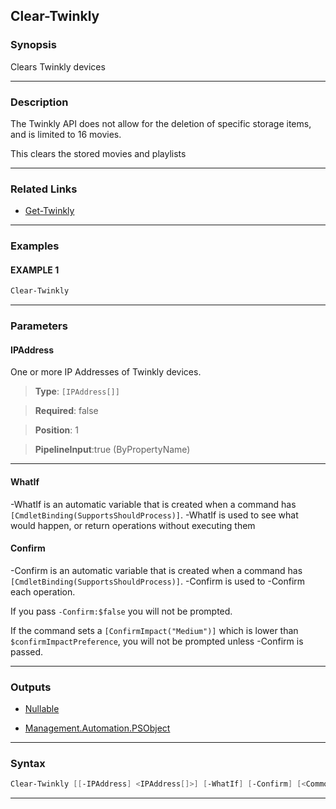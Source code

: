 
Clear-Twinkly
-------------
### Synopsis
Clears Twinkly devices

---
### Description

The Twinkly API does not allow for the deletion of specific storage items, and is limited to 16 movies.

This clears the stored movies and playlists

---
### Related Links
* [Get-Twinkly](Get-Twinkly.md)



---
### Examples
#### EXAMPLE 1
```PowerShell
Clear-Twinkly
```

---
### Parameters
#### **IPAddress**

One or more IP Addresses of Twinkly devices.



> **Type**: ```[IPAddress[]]```

> **Required**: false

> **Position**: 1

> **PipelineInput**:true (ByPropertyName)



---
#### **WhatIf**
-WhatIf is an automatic variable that is created when a command has ```[CmdletBinding(SupportsShouldProcess)]```.
-WhatIf is used to see what would happen, or return operations without executing them
#### **Confirm**
-Confirm is an automatic variable that is created when a command has ```[CmdletBinding(SupportsShouldProcess)]```.
-Confirm is used to -Confirm each operation.
    
If you pass ```-Confirm:$false``` you will not be prompted.
    
    
If the command sets a ```[ConfirmImpact("Medium")]``` which is lower than ```$confirmImpactPreference```, you will not be prompted unless -Confirm is passed.

---
### Outputs
* [Nullable](https://learn.microsoft.com/en-us/dotnet/api/System.Nullable)


* [Management.Automation.PSObject](https://learn.microsoft.com/en-us/dotnet/api/System.Management.Automation.PSObject)




---
### Syntax
```PowerShell
Clear-Twinkly [[-IPAddress] <IPAddress[]>] [-WhatIf] [-Confirm] [<CommonParameters>]
```
---


